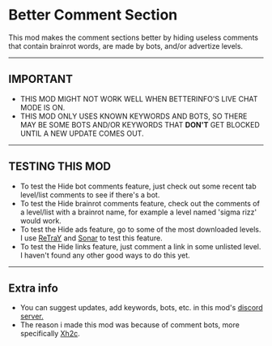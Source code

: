 # Better Comment Section
This mod makes the comment sections better by hiding useless comments that contain brainrot words, are made by bots, and/or advertize levels.

----------

## <cr>IMPORTANT
 - THIS MOD MIGHT NOT WORK WELL WHEN</cr> <cp>BETTERINFO'S</cp> <cr>LIVE CHAT MODE IS</cr> <cg>ON.</cg><cr>
 - THIS MOD ONLY USES</cr> <cy>KNOWN KEYWORDS AND BOTS,</cy> <cr>SO THERE MAY BE SOME BOTS AND/OR KEYWORDS THAT **DON'T** GET BLOCKED UNTIL A NEW</cr> <cy>UPDATE</cy> <cr>COMES OUT.</cr>

----------

## TESTING THIS MOD
- To test the <cg>Hide bot comments</cg> feature, just <cy>check out some recent tab level/list comments</cy> to see if there's a bot.
- To test the <cg>Hide brainrot comments</cg> feature, <cy>check out the comments of a level/list with a brainrot name,</cy> for example a level named <cb>'sigma rizz'</cb> would work.
- To test the <cg>Hide ads</cg> feature, <cy>go to some of the most downloaded levels.</cy> I use [ReTraY](level:6508283) and [Sonar](level:4454123) to test this feature.
- To test the <cg>Hide links</cg> feature, just <cy>comment a link in some unlisted level.</cy> <cr>I haven't found any other good ways to do this yet.</cr>

----------

## Extra info
 - You can suggest updates, add keywords, bots, etc. in this mod's [discord server.](https://discord.gg/SKKu5NdMJv)
 - The reason i made this mod was because of comment bots, more specifically [Xh2c](user:30817982).